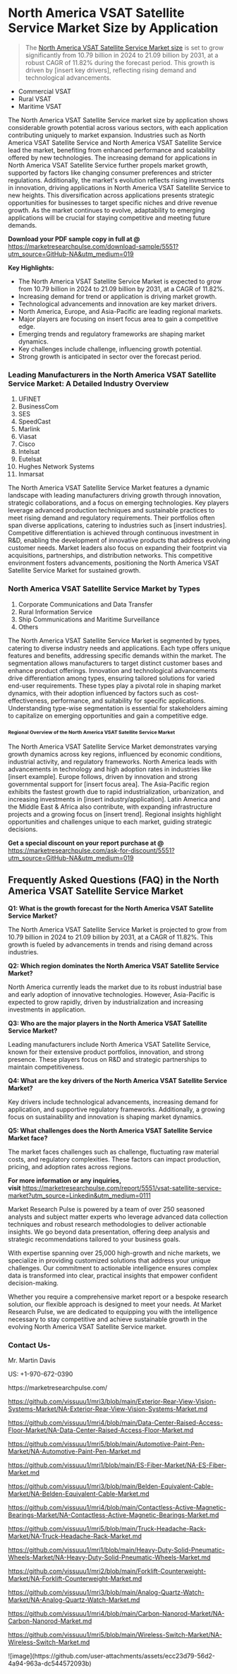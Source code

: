 <h1>North America VSAT Satellite Service Market&nbsp;Size by Application</h1><blockquote><p>The <a href="https://marketresearchpulse.com/download-sample/5551?utm_source=GitHub-NA&amp;utm_medium=019">North America VSAT Satellite Service Market size</a> is set to grow significantly from 10.79 billion in 2024 to 21.09 billion by 2031, at a robust CAGR of 11.82% during the forecast period. This growth is driven by [insert key drivers], reflecting rising demand and technological advancements.</p></blockquote><ul><li>Commercial VSAT<li> Rural VSAT<li> Maritime VSAT</li></ul><p>The North America VSAT Satellite Service market size by application shows considerable growth potential across various sectors, with each application contributing uniquely to market expansion. Industries such as North America VSAT Satellite Service and North America VSAT Satellite Service lead the market, benefiting from enhanced performance and scalability offered by new technologies. The increasing demand for applications in North America VSAT Satellite Service further propels market growth, supported by factors like changing consumer preferences and stricter regulations. Additionally, the market's evolution reflects rising investments in innovation, driving applications in North America VSAT Satellite Service to new heights. This diversification across applications presents strategic opportunities for businesses to target specific niches and drive revenue growth. As the market continues to evolve, adaptability to emerging applications will be crucial for staying competitive and meeting future demands.</p><p><strong>Download your PDF sample copy in full at @ </strong><a href="https://marketresearchpulse.com/download-sample/5551?utm_source=GitHub-NA&amp;utm_medium=019">https://marketresearchpulse.com/download-sample/5551?utm_source=GitHub-NA&amp;utm_medium=019</a></p><p><strong>Key Highlights: </strong></p><ul><li>The North America VSAT Satellite Service Market is expected to grow from 10.79 billion in 2024 to 21.09 billion by 2031, at a CAGR of 11.82%.</li><li>Increasing demand for trend or application is driving market growth.</li><li>Technological advancements and innovation are key market drivers.</li><li>North America, Europe, and Asia-Pacific are leading regional markets.</li><li>Major players are focusing on insert focus area to gain a competitive edge.</li><li>Emerging trends and regulatory frameworks are shaping market dynamics.</li><li>Key challenges include challenge, influencing growth potential.</li><li>Strong growth is anticipated in sector over the forecast period.</li></ul><h3>Leading Manufacturers in the North America VSAT Satellite Service Market: A Detailed Industry Overview</h3><ol><li>UFINET</li><li>BusinessCom</li><li>SES</li><li>SpeedCast</li><li>Marlink</li><li>Viasat</li><li>Cisco</li><li>Intelsat</li><li>Eutelsat</li><li>Hughes Network Systems</li><li>Inmarsat</li></ol><div class="flex max-w-full flex-col flex-grow"><div class="min-h-8 text-message flex w-full flex-col items-end gap-2 whitespace-normal break-words [.text-message+&amp;]:mt-5" dir="auto" data-message-author-role="assistant" data-message-id="fd8432e4-4910-450d-b182-61b7bfb0a01f" data-message-model-slug="gpt-4o"><div class="flex w-full flex-col gap-1 empty:hidden first:pt-[3px]"><div class="markdown prose w-full break-words dark:prose-invert light"><p>The North America VSAT Satellite Service Market features a dynamic landscape with leading manufacturers driving growth through innovation, strategic collaborations, and a focus on emerging technologies. Key players leverage advanced production techniques and sustainable practices to meet rising demand and regulatory requirements. Their portfolios often span diverse applications, catering to industries such as [insert industries]. Competitive differentiation is achieved through continuous investment in R&amp;D, enabling the development of innovative products that address evolving customer needs. Market leaders also focus on expanding their footprint via acquisitions, partnerships, and distribution networks. This competitive environment fosters advancements, positioning the North America VSAT Satellite Service Market for sustained growth.</p></div></div></div></div><h3>North America VSAT Satellite Service Market by Types</h3><ol><li>Corporate Communications and Data Transfer<li> Rural Information Service<li> Ship Communications and Maritime Surveillance<li> Others</li></ol><div class="flex max-w-full flex-col flex-grow"><div class="min-h-8 text-message flex w-full flex-col items-end gap-2 whitespace-normal break-words [.text-message+&amp;]:mt-5" dir="auto" data-message-author-role="assistant" data-message-id="084470be-0bb7-4664-bddf-5156b4f41249" data-message-model-slug="gpt-4o-mini"><div class="flex w-full flex-col gap-1 empty:hidden first:pt-[3px]"><div class="markdown prose w-full break-words dark:prose-invert light"><p>The North America VSAT Satellite Service Market is segmented by types, catering to diverse industry needs and applications. Each type offers unique features and benefits, addressing specific demands within the market. The segmentation allows manufacturers to target distinct customer bases and enhance product offerings. Innovation and technological advancements drive differentiation among types, ensuring tailored solutions for varied end-user requirements. These types play a pivotal role in shaping market dynamics, with their adoption influenced by factors such as cost-effectiveness, performance, and suitability for specific applications. Understanding type-wise segmentation is essential for stakeholders aiming to capitalize on emerging opportunities and gain a competitive edge.</p></div></div></div></div><h3><span style="font-size: 11px;">Regional Overview of the North America VSAT Satellite Service Market</span></h3><div class="flex max-w-full flex-col flex-grow"><div class="min-h-8 text-message flex w-full flex-col items-end gap-2 whitespace-normal break-words [.text-message+&amp;]:mt-5" dir="auto" data-message-author-role="assistant" data-message-id="e9038762-ce64-4e30-91c9-9bd413514231" data-message-model-slug="gpt-4o-mini"><div class="flex w-full flex-col gap-1 empty:hidden first:pt-[3px]"><div class="markdown prose w-full break-words dark:prose-invert light"><p>The North America VSAT Satellite Service Market demonstrates varying growth dynamics across key regions, influenced by economic conditions, industrial activity, and regulatory frameworks. North America leads with advancements in technology and high adoption rates in industries like [insert example]. Europe follows, driven by innovation and strong governmental support for [insert focus area]. The Asia-Pacific region exhibits the fastest growth due to rapid industrialization, urbanization, and increasing investments in [insert industry/application]. Latin America and the Middle East &amp; Africa also contribute, with expanding infrastructure projects and a growing focus on [insert trend]. Regional insights highlight opportunities and challenges unique to each market, guiding strategic decisions.</p></div></div></div></div><p><strong>Get a special discount on your report purchase at @ </strong><a href="https://marketresearchpulse.com/ask-for-discount/5551?utm_source=GitHub-NA&amp;utm_medium=019">https://marketresearchpulse.com/ask-for-discount/5551?utm_source=GitHub-NA&amp;utm_medium=019</a></p><h2>Frequently Asked Questions (FAQ) in the North America VSAT Satellite Service Market</h2><p><strong>Q1: What is the growth forecast for the North America VSAT Satellite Service Market?</strong></p><p>The North America VSAT Satellite Service Market is projected to grow from 10.79 billion in 2024 to 21.09 billion by 2031, at a CAGR of 11.82%. This growth is fueled by advancements in trends and rising demand across industries.</p><p><strong>Q2: Which region dominates the North America VSAT Satellite Service Market?</strong></p><p>North America currently leads the market due to its robust industrial base and early adoption of innovative technologies. However, Asia-Pacific is expected to grow rapidly, driven by industrialization and increasing investments in application.</p><p><strong>Q3: Who are the major players in the North America VSAT Satellite Service Market?</strong></p><p>Leading manufacturers include North America VSAT Satellite Service, known for their extensive product portfolios, innovation, and strong presence. These players focus on R&amp;D and strategic partnerships to maintain competitiveness.</p><p><strong>Q4: What are the key drivers of the North America VSAT Satellite Service Market?</strong></p><p>Key drivers include technological advancements, increasing demand for application, and supportive regulatory frameworks. Additionally, a growing focus on sustainability and innovation is shaping market dynamics.</p><p><strong>Q5: What challenges does the North America VSAT Satellite Service Market face?</strong></p><p>The market faces challenges such as challenge, fluctuating raw material costs, and regulatory complexities. These factors can impact production, pricing, and adoption rates across regions.</p><p><strong>For more information or any inquiries, visit&nbsp;</strong><a href="https://marketresearchpulse.com/report/5551/vsat-satellite-service-market?utm_source=Linkedin&utm_medium=0111">https://marketresearchpulse.com/report/5551/vsat-satellite-service-market?utm_source=Linkedin&utm_medium=0111</a></p><p>Market Research Pulse is powered by a team of over 250 seasoned analysts and subject matter experts who leverage advanced data collection techniques and robust research methodologies to deliver actionable insights. We go beyond data presentation, offering deep analysis and strategic recommendations tailored to your business goals.</p><p>With expertise spanning over 25,000 high-growth and niche markets, we specialize in providing customized solutions that address your unique challenges. Our commitment to actionable intelligence ensures complex data is transformed into clear, practical insights that empower confident decision-making.</p><p>Whether you require a comprehensive market report or a bespoke research solution, our flexible approach is designed to meet your needs. At Market Research Pulse, we are dedicated to equipping you with the intelligence necessary to stay competitive and achieve sustainable growth in the evolving North America VSAT Satellite Service market.</p><h3><strong>Contact Us-</strong></h3><p>Mr. Martin Davis</p><p>US: +1-970-672-0390</p><p>https://marketresearchpulse.com/</p><p><a href="https://github.com/vissuuu1/mri3/blob/main/Exterior-Rear-View-Vision-Systems-Market/NA-Exterior-Rear-View-Vision-Systems-Market.md">https://github.com/vissuuu1/mri3/blob/main/Exterior-Rear-View-Vision-Systems-Market/NA-Exterior-Rear-View-Vision-Systems-Market.md</a></p><p><a href="https://github.com/vissuuu1/mri4/blob/main/Data-Center-Raised-Access-Floor-Market/NA-Data-Center-Raised-Access-Floor-Market.md">https://github.com/vissuuu1/mri4/blob/main/Data-Center-Raised-Access-Floor-Market/NA-Data-Center-Raised-Access-Floor-Market.md</a></p><p><a href="https://github.com/vissuuu1/mri5/blob/main/Automotive-Paint-Pen-Market/NA-Automotive-Paint-Pen-Market.md">https://github.com/vissuuu1/mri5/blob/main/Automotive-Paint-Pen-Market/NA-Automotive-Paint-Pen-Market.md</a></p><p><a href="https://github.com/vissuuu1/mri1/blob/main/ES-Fiber-Market/NA-ES-Fiber-Market.md">https://github.com/vissuuu1/mri1/blob/main/ES-Fiber-Market/NA-ES-Fiber-Market.md</a></p><p><a href="https://github.com/vissuuu1/mri3/blob/main/Belden-Equivalent-Cable-Market/NA-Belden-Equivalent-Cable-Market.md">https://github.com/vissuuu1/mri3/blob/main/Belden-Equivalent-Cable-Market/NA-Belden-Equivalent-Cable-Market.md</a></p><p><a href="https://github.com/vissuuu1/mri4/blob/main/Contactless-Active-Magnetic-Bearings-Market/NA-Contactless-Active-Magnetic-Bearings-Market.md">https://github.com/vissuuu1/mri4/blob/main/Contactless-Active-Magnetic-Bearings-Market/NA-Contactless-Active-Magnetic-Bearings-Market.md</a></p><p><a href="https://github.com/vissuuu1/mri5/blob/main/Truck-Headache-Rack-Market/NA-Truck-Headache-Rack-Market.md">https://github.com/vissuuu1/mri5/blob/main/Truck-Headache-Rack-Market/NA-Truck-Headache-Rack-Market.md</a></p><p><a href="https://github.com/vissuuu1/mri1/blob/main/Heavy-Duty-Solid-Pneumatic-Wheels-Market/NA-Heavy-Duty-Solid-Pneumatic-Wheels-Market.md">https://github.com/vissuuu1/mri1/blob/main/Heavy-Duty-Solid-Pneumatic-Wheels-Market/NA-Heavy-Duty-Solid-Pneumatic-Wheels-Market.md</a></p><p><a href="https://github.com/vissuuu1/mri2/blob/main/Forklift-Counterweight-Market/NA-Forklift-Counterweight-Market.md">https://github.com/vissuuu1/mri2/blob/main/Forklift-Counterweight-Market/NA-Forklift-Counterweight-Market.md</a></p><p><a href="https://github.com/vissuuu1/mri3/blob/main/Analog-Quartz-Watch-Market/NA-Analog-Quartz-Watch-Market.md">https://github.com/vissuuu1/mri3/blob/main/Analog-Quartz-Watch-Market/NA-Analog-Quartz-Watch-Market.md</a></p><p><a href="https://github.com/vissuuu1/mri4/blob/main/Carbon-Nanorod-Market/NA-Carbon-Nanorod-Market.md">https://github.com/vissuuu1/mri4/blob/main/Carbon-Nanorod-Market/NA-Carbon-Nanorod-Market.md</a></p><p><a href="https://github.com/vissuuu1/mri5/blob/main/Wireless-Switch-Market/NA-Wireless-Switch-Market.md">https://github.com/vissuuu1/mri5/blob/main/Wireless-Switch-Market/NA-Wireless-Switch-Market.md</a></p>
![image](https://github.com/user-attachments/assets/ecc23d79-56d2-4a94-963a-dc544572093b)
